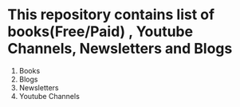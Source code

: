# This repository contains list of books(Free/Paid) , Youtube Channels, Newsletters and Blogs 
1. Books
2. Blogs
3. Newsletters
4. Youtube Channels



